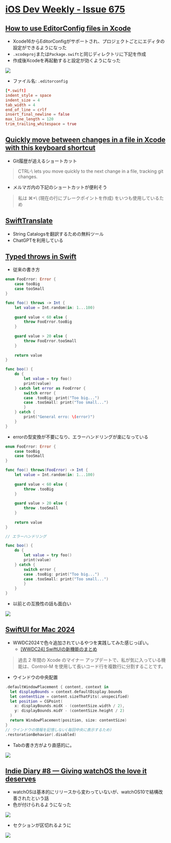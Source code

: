# [iOS Dev Weekly - Issue 675](https://iosdevweekly.com/issues/675)

## [How to use EditorConfig files in Xcode](https://www.polpiella.dev/xcode-editor-config/?utm_campaign=iOS%20Dev%20Weekly&utm_medium=web&utm_source=iOS%20Dev%20Weekly%20Issue%20675)
- Xcode16からEditorConfigがサポートされ、プロジェクトごとにエディタの設定ができるようになった
- `.xcodeproj`または`Package.swift`と同じディレクトリに下記を作成
- 作成後Xcodeを再起動すると設定が効くようになった

![](https://i.imgur.com/hxzh6rD.jpeg)

- ファイル名: `.editorconfig`

```toml
[*.swift]
indent_style = space
indent_size = 4
tab_width = 4
end_of_line = crlf
insert_final_newline = false
max_line_length = 120
trim_trailing_whitespace = true
```

## [Quickly move between changes in a file in Xcode with this keyboard shortcut](https://www.neilmacy.co.uk/blog/keyboard-shortcut-next-change?utm_campaign=iOS%20Dev%20Weekly&utm_medium=web&utm_source=iOS%20Dev%20Weekly%20Issue%20675)
- Git履歴が追えるショートカット

>CTRL-\ lets you move quickly to the next change in a file, tracking git changes.

- メルマガ内の下記のショートカットが便利そう

>私は ⌘+\ (現在の行にブレークポイントを作成) をいつも使用しているため

## [SwiftTranslate](https://swiftpackageindex.com/hidden-spectrum/swift-translate?utm_campaign=iOS%20Dev%20Weekly&utm_medium=web&utm_source=iOS%20Dev%20Weekly%20Issue%20675)
- String Catalogsを翻訳するための無料ツール
- ChatGPTを利用している

## [Typed throws in Swift](https://swiftwithmajid.com/2024/08/20/typed-throws-in-swift/?utm_campaign=iOS%20Dev%20Weekly&utm_medium=web&utm_source=iOS%20Dev%20Weekly%20Issue%20675)
- 従来の書き方

```swift
enum FooError: Error {
    case tooBig
    case tooSmall
}

func foo() throws -> Int {
    let value = Int.random(in: 1...100)
    
    guard value < 60 else {
        throw FooError.tooBig
    }
    
    guard value > 20 else {
        throw FooError.tooSmall
    }
    
    return value
}

func boo() {
    do {
        let value = try foo()
        print(value)
    } catch let error as FooError {
        switch error {
        case .tooBig: print("Too big...")
        case .tooSmall: print("Too small...")
        }
    } catch {
        print("General erro: \(error)")
    }
}
```

- errorの型変換が不要になり、エラーハンドリングが楽になっている

```swift
enum FooError: Error {
    case tooBig
    case tooSmall
}

func foo() throws(FooError) -> Int {
    let value = Int.random(in: 1...100)
    
    guard value < 60 else {
        throw .tooBig
    }
    
    guard value > 20 else {
        throw .tooSmall
    }
    
    return value
}

// エラーハンドリング

func boo() {
    do {
        let value = try foo()
        print(value)
    } catch {
        switch error {
        case .tooBig: print("Too big...")
        case .tooSmall: print("Too small...")
        }
    }
}    
```

- 以前との互換性の話も面白い

![](https://i.imgur.com/MngkaRb.jpeg)

## [SwiftUI for Mac 2024](https://troz.net/post/2024/swiftui-mac-2024/)

- WWDC2024で色々追加されているやつを実践してみた感じっぽい。
    - [\[WWDC24\] SwiftUIの新機能のまとめ](https://spinners.work/posts/wwdc24-whats-new-in-swiftui/)

>過去 2 年間の Xcode のマイナー アップデートで、私が気に入っている機能は、Control-M を使用して長いコード行を複数行に分割することです。

- ウインドウの中央配置

```swift
.defaultWindowPlacement { content, context in
  let displayBounds = context.defaultDisplay.bounds
  let contentSize = content.sizeThatFits(.unspecified)
  let position = CGPoint(
    x: displayBounds.midX - (contentSize.width / 2),
    y: displayBounds.midY - (contentSize.height / 2)
  )
  return WindowPlacement(position, size: contentSize)
}
// ウインドウの情報を記憶しない(毎回中央に表示するため)
.restorationBehavior(.disabled)
```

- Tabの書き方がより直感的に。

![](https://i.imgur.com/mLudvHK.jpeg)


    

## [Indie Diary \#8 — Giving watchOS the love it deserves](https://blog.thomasdurand.fr/story/2024-08-15-indie-diary-8/?utm_campaign=iOS%20Dev%20Weekly&utm_medium=web&utm_source=iOS%20Dev%20Weekly%20Issue%20675)

- watchOSは基本的にリリースから変わっていないが、watchOS10で結構改善されたという話
- 色が付けられるようになった

![](https://i.imgur.com/84trOLf.jpeg)
- セクションが区切れるように

![](https://i.imgur.com/x86PswZ.jpeg)
